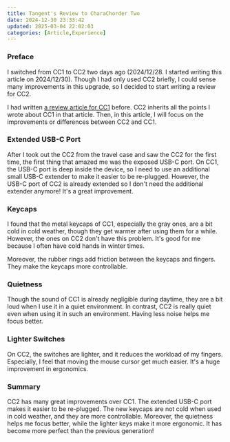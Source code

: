 ```yaml
---
title: Tangent's Review to CharaChorder Two
date: 2024-12-30 23:33:42
updated: 2025-03-04 22:02:03
categories: [Article,Experience]
---
```


### Preface

I switched from CC1 to CC2 two days ago (2024/12/28. I started writing this article on 2024/12/30). Though I had only used CC2 briefly, I could sense many improvements in this upgrade, so I decided to start writing a review for CC2.

I had written <a href="{% post_path tangent-s-review-to-charachorder-one %}">a review article for CC1</a> before. CC2 inherits all the points I wrote about CC1 in that article. Then, in this article, I will focus on the improvements or differences between CC2 and CC1.

### Extended USB-C Port

After I took out the CC2 from the travel case and saw the CC2 for the first time, the first thing that amazed me was the exposed USB-C port. On CC1, the USB-C port is deep inside the device, so I need to use an additional small USB-C extender to make it easier to be re-plugged. However, the USB-C port of CC2 is already extended so I don't need the additional extender anymore! It's a great improvement.

### Keycaps

I found that the metal keycaps of CC1, especially the gray ones, are a bit cold in cold weather, though they get warmer after using them for a while. However, the ones on CC2 don't have this problem. It's good for me because I often have cold hands in winter times.

Moreover, the rubber rings add friction between the keycaps and fingers. They make the keycaps more controllable.

### Quietness

Though the sound of CC1 is already negligible during daytime, they are a bit loud when I use it in a quiet environment. In contrast, CC2 is really quiet even when using it in such an environment. Having less noise helps me focus better.

### Lighter Switches 

On CC2, the switches are lighter, and it reduces the workload of my fingers. Especially, I feel that moving the mouse cursor get much easier. It's a huge improvement in ergonomics.

### Summary

CC2 has many great improvements over CC1. The extended USB-C port makes it easier to be re-plugged. The new keycaps are not cold when used in cold weather, and they are more controllable. Moreover, the quietness helps me focus better, while the lighter keys make it more ergonomic. It has become more perfect than the previous generation!
